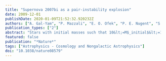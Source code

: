 ```yaml
---
title: "Supernova 2007bi as a pair-instability explosion"
date: 2009-12-01
publishDate: 2020-01-09T21:52:32.920232Z
authors: ["A. Gal-Yam", "P. Mazzali", "E. O. Ofek", "P. E. Nugent", "S. R. Kulkarni", "M. M. Kasliwal", "R. M. Quimby", "A. V. Filippenko", "S. B. Cenko", "R. Chornock", "R. Waldman", "D. Kasen", "M. Sullivan", "E. C. Beshore", "A. J. Drake", "R. C. Thomas", "J. S. Bloom", "D. Poznanski", "A. A. Miller", "R. J. Foley", "J. M. Silverman", "I. Arcavi", "R. S. Ellis", "J. Deng"]
publication_types: ["2"]
abstract: "Stars with initial masses such that 10&lt;=M$_initial$&lt;=100, where is the solar mass, fuse progressively heavier elements in their centres, until the core is inert iron. The core then gravitationally collapses to a neutron star or a black hole, leading to an explosion-an iron-core-collapse supernova. By contrast, extremely massive stars with M$_initial$&gt;=140 (if such exist) develop oxygen cores with masses, M$_core$, that exceed 50, where high temperatures are reached at relatively low densities. Conversion of energetic, pressure- supporting photons into electron-positron pairs occurs before oxygen ignition and leads to a violent contraction which triggers a nuclear explosion that unbinds the star in a pair- instability supernova. Transitional objects with 100&lt;M$_initial$&lt;140 may end up as iron-core-collapse supernovae following violent mass ejections, perhaps as a result of brief episodes of pair instability, and may already have been identified. Here we report observations of supernova SN2007bi, a luminous, slowly evolving object located within a dwarf galaxy. We estimate the exploding core mass to be M$_core$åisebox-0.5ex 100, in which case theory unambiguously predicts a pair-instability supernova. We show that &gt;3 of radioactive $^56$Ni was synthesized during the explosion and that our observations are well fitted by models of pair-instability supernovae. This indicates that nearby dwarf galaxies probably host extremely massive stars, above the apparent Galactic stellar mass limit, which perhaps result from processes similar to those that created the first stars in the Universe."
featured: false
publication: "*Nature*"
tags: ["Astrophysics - Cosmology and Nongalactic Astrophysics"]
doi: "10.1038/nature08579"
---
```


